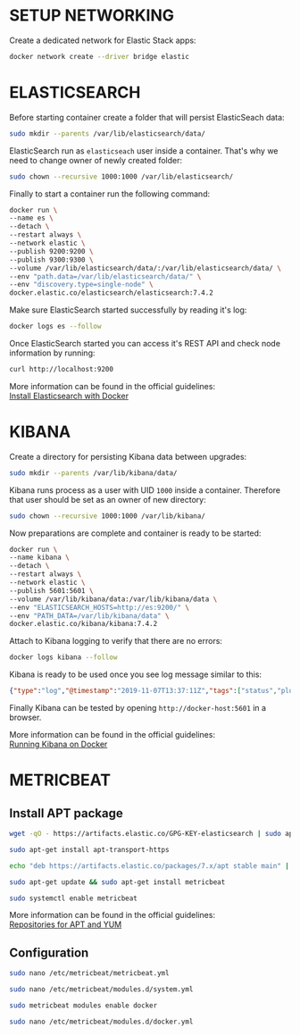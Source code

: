 # SETUP NETWORKING

Create a dedicated network for Elastic Stack apps:
```bash
docker network create --driver bridge elastic
```

# ELASTICSEARCH

Before starting container create a folder that will persist ElasticSeach data:
```bash
sudo mkdir --parents /var/lib/elasticsearch/data/
```

ElasticSearch run as `elasticseach` user inside a container. That's why we need to change owner of newly created folder:
```bash
sudo chown --recursive 1000:1000 /var/lib/elasticsearch/
```

Finally to start a container run the following command:
```bash
docker run \
--name es \
--detach \
--restart always \
--network elastic \
--publish 9200:9200 \
--publish 9300:9300 \
--volume /var/lib/elasticsearch/data/:/var/lib/elasticsearch/data/ \
--env "path.data=/var/lib/elasticsearch/data/" \
--env "discovery.type=single-node" \
docker.elastic.co/elasticsearch/elasticsearch:7.4.2
```

Make sure ElasticSearch started successfully by reading it's log:
```bash
docker logs es --follow
```

Once ElasticSearch started you can access it's REST API and check node information by running:
```bash
curl http://localhost:9200
```

More information can be found in the official guidelines:  
[Install Elasticsearch with Docker](https://www.elastic.co/guide/en/elasticsearch/reference/current/docker.html)

# KIBANA

Create a directory for persisting Kibana data between upgrades:
```bash
sudo mkdir --parents /var/lib/kibana/data/
```

Kibana runs process as a user with UID `1000` inside a container. Therefore that user should be set as an owner of new directory:
```bash
sudo chown --recursive 1000:1000 /var/lib/kibana/
```

Now preparations are complete and container is ready to be started:
```bash
docker run \
--name kibana \
--detach \
--restart always \
--network elastic \
--publish 5601:5601 \
--volume /var/lib/kibana/data:/var/lib/kibana/data \
--env "ELASTICSEARCH_HOSTS=http://es:9200/" \
--env "PATH_DATA=/var/lib/kibana/data" \
docker.elastic.co/kibana/kibana:7.4.2
```

Attach to Kibana logging to verify that there are no errors:
```bash
docker logs kibana --follow
```

Kibana is ready to be used once you see log message similar to this:
```json
{"type":"log","@timestamp":"2019-11-07T13:37:11Z","tags":["status","plugin:spaces@7.4.2","info"],"pid":8,"state":"green","message":"Status changed from yellow to green - Ready","prevState":"yellow","prevMsg":"Waiting for Elasticsearch"}
```

Finally Kibana can be tested by opening `http://docker-host:5601` in a browser.

More information can be found in the official guidelines:  
[Running Kibana on Docker](https://www.elastic.co/guide/en/kibana/current/docker.html)

# METRICBEAT

## Install APT package

```bash
wget -qO - https://artifacts.elastic.co/GPG-KEY-elasticsearch | sudo apt-key add -
```

```bash
sudo apt-get install apt-transport-https
```

```bash
echo "deb https://artifacts.elastic.co/packages/7.x/apt stable main" | sudo tee -a /etc/apt/sources.list.d/elastic-7.x.list
```

```bash
sudo apt-get update && sudo apt-get install metricbeat
```

```bash
sudo systemctl enable metricbeat
```

More information can be found in the official guidelines:  
[Repositories for APT and YUM](https://www.elastic.co/guide/en/beats/metricbeat/current/setup-repositories.html)

## Configuration

```bash
sudo nano /etc/metricbeat/metricbeat.yml
```

```bash
sudo nano /etc/metricbeat/modules.d/system.yml
```

```bash
sudo metricbeat modules enable docker
```

```bash
sudo nano /etc/metricbeat/modules.d/docker.yml
```